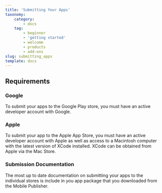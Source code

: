 ```yaml
---
title: 'Submitting Your Apps'
taxonomy:
    category:
        - docs
    tag:
        - beginner
        - 'getting started'
        - welcome
        - products
        - add-ons
slug: submitting_apps
template: docs
---
```


## Requirements
### Google
To submit your apps to the Google Play store, you must have an active developer account with Google.

### Apple
To submit your app to the Apple App Store, you must have an active developer account with Apple as well as access to a Macintosh computer with the latest version of XCode installed. XCode can be obtained from Apple via the Mac Store.

### Submission Documentation
The most up to date documentation on submitting your apps to the individual stores is include in you app package that you downloaded from the Mobile Publisher.